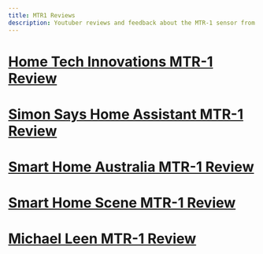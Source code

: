 ```yaml
---
title: MTR1 Reviews
description: Youtuber reviews and feedback about the MTR-1 sensor from Apollo Automation.
---
```


# [Home Tech Innovations MTR-1 Review](https://youtu.be/q5GejbxnByA?si=PMgK4ro6U8Q7idCm)

# [Simon Says Home Assistant MTR-1 Review](https://www.youtube.com/watch?v=FFN-vIkDRLk)

# [Smart Home Australia MTR-1 Review](https://www.youtube.com/watch?v=xyxgk7WGHCY)

# [Smart Home Scene MTR-1 Review](https://smarthomescene.com/reviews/apollo-mtr-1-multi-target-tracking-radar-review/)

# [Michael Leen MTR-1 Review](https://www.youtube.com/watch?v=7qFvqRw1uds)
